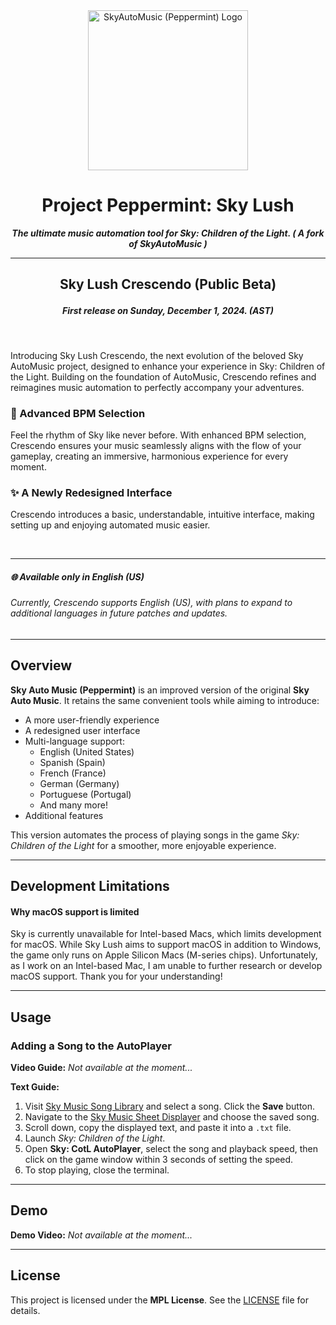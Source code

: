 <div align="center">
             <img src="https://i.imgur.com/I8yhV5s.png" alt="SkyAutoMusic (Peppermint) Logo" width="256" />
             <h1>Project Peppermint: Sky Lush</h1>
            <b><i>The ultimate music automation tool for Sky: Children of the Light. ( A fork of SkyAutoMusic )</i></b>
</div>

----------

## <p align="center"> Sky Lush Crescendo (Public Beta) <br> <h5 align="center">First release on Sunday, December 1, 2024. (AST) </h5></p>

<br>

Introducing Sky Lush Crescendo, the next evolution of the beloved Sky AutoMusic project, designed to enhance your experience in Sky: Children of the Light. Building on the foundation of AutoMusic, Crescendo refines and reimagines music automation to perfectly accompany your adventures.

### 🎵 Advanced BPM Selection
Feel the rhythm of Sky like never before. With enhanced BPM selection, Crescendo ensures your music seamlessly aligns with the flow of your gameplay, creating an immersive, harmonious experience for every moment.

### ✨ A Newly Redesigned Interface
Crescendo introduces a basic, understandable, intuitive interface, making setting up and enjoying automated music easier.

<br>

<hr>

##### 🌐 Available only in English (US)
###### Currently, Crescendo supports English (US), with plans to expand to additional languages in future patches and updates.

----------

## Overview

**Sky Auto Music (Peppermint)** is an improved version of the original **Sky Auto Music**. It retains the same convenient tools while aiming to introduce:
- A more user-friendly experience
- A redesigned user interface
- Multi-language support:
  - English (United States)
  - Spanish (Spain)
  - French (France)
  - German (Germany)
  - Portuguese (Portugal)
  - And many more!
- Additional features

This version automates the process of playing songs in the game *Sky: Children of the Light* for a smoother, more enjoyable experience.

---

## Development Limitations

#### Why macOS support is limited

Sky is currently unavailable for Intel-based Macs, which limits development for macOS. While Sky Lush aims to support macOS in addition to Windows, the game only runs on Apple Silicon Macs (M-series chips). Unfortunately, as I work on an Intel-based Mac, I am unable to further research or develop macOS support. Thank you for your understanding!

---

## Usage

### Adding a Song to the AutoPlayer

**Video Guide:** *Not available at the moment...*

**Text Guide:**
1. Visit [Sky Music Song Library](https://sky-music.herokuapp.com/songLibrary.html) and select a song. Click the **Save** button.
2. Navigate to the [Sky Music Sheet Displayer](https://sky-music.herokuapp.com/sheetDisplayer.html) and choose the saved song.
3. Scroll down, copy the displayed text, and paste it into a `.txt` file.
4. Launch *Sky: Children of the Light*.
5. Open **Sky: CotL AutoPlayer**, select the song and playback speed, then click on the game window within 3 seconds of setting the speed.
6. To stop playing, close the terminal.

---

## Demo

**Demo Video:** *Not available at the moment...*

---

## License

This project is licensed under the **MPL License**. See the [LICENSE](LICENSE) file for details.
